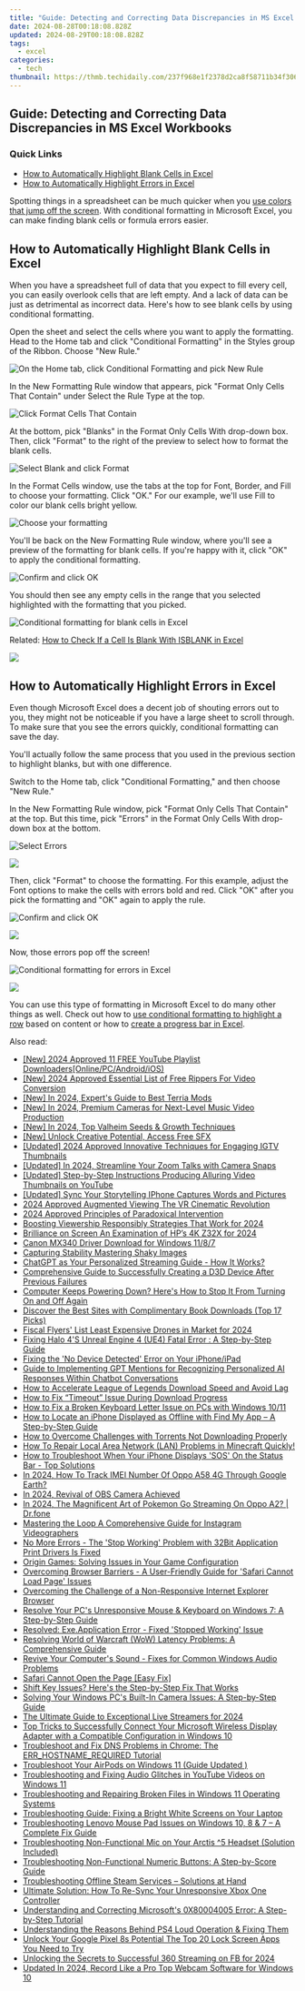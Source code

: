 ```yaml
---
title: "Guide: Detecting and Correcting Data Discrepancies in MS Excel Workbooks"
date: 2024-08-28T00:18:08.828Z
updated: 2024-08-29T00:18:08.828Z
tags:
  - excel
categories:
  - tech
thumbnail: https://thmb.techidaily.com/237f968e1f2378d2ca8f58711b34f30634497fa9b29838c074677a1e86056393.jpg
---
```


## Guide: Detecting and Correcting Data Discrepancies in MS Excel Workbooks

### Quick Links

* [How to Automatically Highlight Blank Cells in Excel](https://extra-resources.techidaily.com/iphone-exposed-the-art-of-prolonged-photography/)
* [How to Automatically Highlight Errors in Excel](https://remote-screen-capture.techidaily.com/new-pros-and-cons-ios-screen-recorder-apps/)

 Spotting things in a spreadsheet can be much quicker when you [use colors that jump off the screen](https://desktop-recording.techidaily.com/in-2024-essential-videography-the-leading-screen-recorder-apps/). With conditional formatting in Microsoft Excel, you can make finding blank cells or formula errors easier.

##  How to Automatically Highlight Blank Cells in Excel

 When you have a spreadsheet full of data that you expect to fill every cell, you can easily overlook cells that are left empty. And a lack of data can be just as detrimental as incorrect data. Here's how to see blank cells by using conditional formatting.

 Open the sheet and select the cells where you want to apply the formatting. Head to the Home tab and click "Conditional Formatting" in the Styles group of the Ribbon. Choose "New Rule."

![On the Home tab, click Conditional Formatting and pick New Rule](https://static1.howtogeekimages.com/wordpress/wp-content/uploads/2021/06/HomeConditionalFormattingNewRule-Excel.png) 

 In the New Formatting Rule window that appears, pick "Format Only Cells That Contain" under Select the Rule Type at the top.

![Click Format Cells That Contain](https://static1.howtogeekimages.com/wordpress/wp-content/uploads/2021/06/FormatCellsContain-Excel.png) 

 At the bottom, pick "Blanks" in the Format Only Cells With drop-down box. Then, click "Format" to the right of the preview to select how to format the blank cells.

![Select Blank and click Format](https://static1.howtogeekimages.com/wordpress/wp-content/uploads/2021/06/FormatCellsContainBlanks-Excel.png) 

 In the Format Cells window, use the tabs at the top for Font, Border, and Fill to choose your formatting. Click "OK." For our example, we'll use Fill to color our blank cells bright yellow.

![Choose your formatting](https://static1.howtogeekimages.com/wordpress/wp-content/uploads/2021/06/FormatCellsContainBlanksFill-Excel.png) 

 You'll be back on the New Formatting Rule window, where you'll see a preview of the formatting for blank cells. If you're happy with it, click "OK" to apply the conditional formatting.

![Confirm and click OK](https://static1.howtogeekimages.com/wordpress/wp-content/uploads/2021/06/FormatCellsContainBlanksFillApply-Excel.png) 

 You should then see any empty cells in the range that you selected highlighted with the formatting that you picked.

![Conditional formatting for blank cells in Excel](https://static1.howtogeekimages.com/wordpress/wp-content/uploads/2021/06/ConditionalFormattingBlankYellow-Excel.png) 

Related: [How to Check If a Cell Is Blank With ISBLANK in Excel](https://tech-savvy.techidaily.com/1723808302722-effortless-guide-setting-up-your-ps4-remote-play-on-android-devices-in-just-three-simple-steps/) 

<!-- affiliate ads begin -->
<a href="https://secure.2checkout.com/order/checkout.php?PRODS=3546200&QTY=1&AFFILIATE=108875&CART=1"><img src="http://www.binteko.com/sites/default/files/banner01_468x60a.gif" border="0"></a>
<!-- affiliate ads end -->
##  How to Automatically Highlight Errors in Excel

 Even though Microsoft Excel does a decent job of shouting errors out to you, they might not be noticeable if you have a large sheet to scroll through. To make sure that you see the errors quickly, conditional formatting can save the day.

 You'll actually follow the same process that you used in the previous section to highlight blanks, but with one difference.

 Switch to the Home tab, click "Conditional Formatting," and then choose "New Rule."

 In the New Formatting Rule window, pick "Format Only Cells That Contain" at the top. But this time, pick "Errors" in the Format Only Cells With drop-down box at the bottom.

![Select Errors](https://static1.howtogeekimages.com/wordpress/wp-content/uploads/2021/06/FormatCellsContainErrors-Excel.png) 

<!-- affiliate ads begin -->
<a href="https://shop.systoolsgroup.com/affiliate.php?ACCOUNT=SYSTOOBY&AFFILIATE=108875&PATH=https%3A%2F%2Fwww.systoolsgroup.com%3FAFFILIATE%3D108875%26RESOURCE%3DSysTools%2BOST%2BRecovery"><img src="https://www.systoolsgroup.com/box/ost-recovery.png" border="0"></a>
<!-- affiliate ads end -->
 Then, click "Format" to choose the formatting. For this example, adjust the Font options to make the cells with errors bold and red. Click "OK" after you pick the formatting and "OK" again to apply the rule.

![Confirm and click OK](https://static1.howtogeekimages.com/wordpress/wp-content/uploads/2021/06/FormatCellsContainErrorsFontApply-Excel.png) 

<!-- affiliate ads begin -->
<a href="https://shop.manycam.com/order/checkout.php?PRODS=17728032&QTY=1&AFFILIATE=108875&CART=1"><img src="https://secure.avangate.com/images/merchant/8230bea7d54bcdf99cdfe85cb07313d5/mcaffbanner920x120.png" border="0"></a>
<!-- affiliate ads end -->
 Now, those errors pop off the screen!

![Conditional formatting for errors in Excel](https://static1.howtogeekimages.com/wordpress/wp-content/uploads/2021/06/ConditionalFormattingErrorRed-Excel.png) 

<!-- affiliate ads begin -->
<a href="https://shop.systoolsgroup.com/affiliate.php?ACCOUNT=SYSTOOBY&AFFILIATE=108875&PATH=https%3A%2F%2Fwww.systoolsgroup.com%3FAFFILIATE%3D108875%26RESOURCE%3DSysTools%2BGmail%2BBackup"><img src="https://www.systoolsgroup.com/box/gmail-backup.png" border="0"></a>
<!-- affiliate ads end -->
 You can use this type of formatting in Microsoft Excel to do many other things as well. Check out how to [use conditional formatting to highlight a row](https://facebook-video-share.techidaily.com/updated-in-depth-asmr-video-insights/) based on content or how to [create a progress bar in Excel](https://instagram-clips.techidaily.com/updated-the-ultimate-guide-to-saving-instagrams-trending-videos/).

<ins class="adsbygoogle"
     style="display:block"
     data-ad-format="autorelaxed"
     data-ad-client="ca-pub-7571918770474297"
     data-ad-slot="1223367746"></ins>



<ins class="adsbygoogle"
     style="display:block"
     data-ad-client="ca-pub-7571918770474297"
     data-ad-slot="8358498916"
     data-ad-format="auto"
     data-full-width-responsive="true"></ins>

<span class="atpl-alsoreadstyle">Also read:</span>
<div><ul>
<li><a href="https://eaxpv-info.techidaily.com/new-2024-approved-11-free-youtube-playlist-downloadersonlinepcandroidios/"><u>[New] 2024 Approved  11 FREE YouTube Playlist Downloaders[Online/PC/Android/iOS)</u></a></li>
<li><a href="https://facebook-record-videos.techidaily.com/new-2024-approved-essential-list-of-free-rippers-for-video-conversion/"><u>[New] 2024 Approved  Essential List of Free Rippers For Video Conversion</u></a></li>
<li><a href="https://visual-screen-recording.techidaily.com/new-in-2024-experts-guide-to-best-terria-mods/"><u>[New] In 2024, Expert's Guide to Best Terria Mods</u></a></li>
<li><a href="https://fox-http.techidaily.com/new-in-2024-premium-cameras-for-next-level-music-video-production/"><u>[New] In 2024, Premium Cameras for Next-Level Music Video Production</u></a></li>
<li><a href="https://screen-capture.techidaily.com/new-in-2024-top-valheim-seeds-and-growth-techniques/"><u>[New] In 2024, Top Valheim Seeds & Growth Techniques</u></a></li>
<li><a href="https://facebook-video-share.techidaily.com/new-unlock-creative-potential-access-free-sfx/"><u>[New] Unlock Creative Potential, Access Free SFX</u></a></li>
<li><a href="https://instagram-video-files.techidaily.com/updated-2024-approved-innovative-techniques-for-engaging-igtv-thumbnails/"><u>[Updated] 2024 Approved  Innovative Techniques for Engaging IGTV Thumbnails</u></a></li>
<li><a href="https://on-screen-recording.techidaily.com/updated-in-2024-streamline-your-zoom-talks-with-camera-snaps/"><u>[Updated] In 2024, Streamline Your Zoom Talks with Camera Snaps</u></a></li>
<li><a href="https://facebook-record-videos.techidaily.com/updated-step-by-step-instructions-producing-alluring-video-thumbnails-on-youtube/"><u>[Updated] Step-by-Step Instructions  Producing Alluring Video Thumbnails on YouTube</u></a></li>
<li><a href="https://some-approaches.techidaily.com/updated-sync-your-storytelling-iphone-captures-words-and-pictures/"><u>[Updated] Sync Your Storytelling  IPhone Captures Words and Pictures</u></a></li>
<li><a href="https://extra-lessons.techidaily.com/2024-approved-augmented-viewing-the-vr-cinematic-revolution/"><u>2024 Approved  Augmented Viewing  The VR Cinematic Revolution</u></a></li>
<li><a href="https://extra-guidance.techidaily.com/2024-approved-principles-of-paradoxical-intervention/"><u>2024 Approved  Principles of Paradoxical Intervention</u></a></li>
<li><a href="https://youtube-docs.techidaily.com/ing-viewership-responsibly-strategies-that-work-for-2024/"><u>Boosting Viewership Responsibly  Strategies That Work for 2024</u></a></li>
<li><a href="https://fox-links.techidaily.com/brilliance-on-screen-an-examination-of-hps-4k-z32x-for-2024/"><u>Brilliance on Screen  An Examination of HP’s 4K Z32X for 2024</u></a></li>
<li><a href="https://hardware-help.techidaily.com/canon-mx340-driver-download-for-windows-1187/"><u>Canon MX340 Driver Download for Windows 11/8/7</u></a></li>
<li><a href="https://extra-tips.techidaily.com/capturing-stability-mastering-shaky-images/"><u>Capturing Stability  Mastering Shaky Images</u></a></li>
<li><a href="https://tech-hub.techidaily.com/chatgpt-as-your-personalized-streaming-guide-how-it-works/"><u>ChatGPT as Your Personalized Streaming Guide - How It Works?</u></a></li>
<li><a href="https://win-howtos.techidaily.com/comprehensive-guide-to-successfully-creating-a-d3d-device-after-previous-failures/"><u>Comprehensive Guide to Successfully Creating a D3D Device After Previous Failures</u></a></li>
<li><a href="https://win-howtos.techidaily.com/1723211398342-computer-keeps-powering-down-heres-how-to-stop-it-from-turning-on-and-off-again/"><u>Computer Keeps Powering Down? Here's How to Stop It From Turning On and Off Again</u></a></li>
<li><a href="https://tech-recovery.techidaily.com/discover-the-best-sites-with-complimentary-book-downloads-top-17-picks/"><u>Discover the Best Sites with Complimentary Book Downloads (Top 17 Picks)</u></a></li>
<li><a href="https://some-knowledge.techidaily.com/fiscal-flyers-list-least-expensive-drones-in-market-for-2024/"><u>Fiscal Flyers' List  Least Expensive Drones in Market for 2024</u></a></li>
<li><a href="https://win-howtos.techidaily.com/fixing-halo-4s-unreal-engine-4-ue4-fatal-error-a-step-by-step-guide/"><u>Fixing Halo 4'S Unreal Engine 4 (UE4) Fatal Error : A Step-by-Step Guide</u></a></li>
<li><a href="https://win-howtos.techidaily.com/fixing-the-no-device-detected-error-on-your-iphoneipad/"><u>Fixing the 'No Device Detected' Error on Your iPhone/iPad</u></a></li>
<li><a href="https://tech-revival.techidaily.com/guide-to-implementing-gpt-mentions-for-recognizing-personalized-ai-responses-within-chatbot-conversations/"><u>Guide to Implementing GPT Mentions for Recognizing Personalized AI Responses Within Chatbot Conversations</u></a></li>
<li><a href="https://win-howtos.techidaily.com/how-to-accelerate-league-of-legends-download-speed-and-avoid-lag/"><u>How to Accelerate League of Legends Download Speed and Avoid Lag</u></a></li>
<li><a href="https://win-howtos.techidaily.com/how-to-fix-timeout-issue-during-download-progress/"><u>How to Fix “Timeout” Issue During Download Progress</u></a></li>
<li><a href="https://win-howtos.techidaily.com/how-to-fix-a-broken-keyboard-letter-issue-on-pcs-with-windows-1011/"><u>How to Fix a Broken Keyboard Letter Issue on PCs with Windows 10/11</u></a></li>
<li><a href="https://fox-that.techidaily.com/how-to-locate-an-iphone-displayed-as-offline-with-find-my-app-a-step-by-step-guide/"><u>How to Locate an iPhone Displayed as Offline with Find My App – A Step-by-Step Guide</u></a></li>
<li><a href="https://win-howtos.techidaily.com/how-to-overcome-challenges-with-torrents-not-downloading-properly/"><u>How to Overcome Challenges with Torrents Not Downloading Properly</u></a></li>
<li><a href="https://win-howtos.techidaily.com/how-to-repair-local-area-network-lan-problems-in-minecraft-quickly/"><u>How To Repair Local Area Network (LAN) Problems in Minecraft Quickly!</u></a></li>
<li><a href="https://fox-that.techidaily.com/how-to-troubleshoot-when-your-iphone-displays-sos-on-the-status-bar-top-solutions/"><u>How to Troubleshoot When Your iPhone Displays 'SOS' On the Status Bar - Top Solutions</u></a></li>
<li><a href="https://easy-unlock-android.techidaily.com/in-2024-how-to-track-imei-number-of-oppo-a58-4g-through-google-earth-by-drfone-android/"><u>In 2024, How To Track IMEI Number Of Oppo A58 4G Through Google Earth?</u></a></li>
<li><a href="https://remote-screen-capture.techidaily.com/in-2024-revival-of-obs-camera-achieved/"><u>In 2024, Revival of OBS Camera Achieved</u></a></li>
<li><a href="https://android-pokemon-go.techidaily.com/in-2024-the-magnificent-art-of-pokemon-go-streaming-on-oppo-a2-drfone-by-drfone-virtual-android/"><u>In 2024, The Magnificent Art of Pokemon Go Streaming On Oppo A2? | Dr.fone</u></a></li>
<li><a href="https://instagram-videos.techidaily.com/mastering-the-loop-a-comprehensive-guide-for-instagram-videographers/"><u>Mastering the Loop  A Comprehensive Guide for Instagram Videographers</u></a></li>
<li><a href="https://win-howtos.techidaily.com/no-more-errors-the-stop-working-problem-with-32bit-application-print-drivers-is-fixed/"><u>No More Errors - The 'Stop Working' Problem with 32Bit Application Print Drivers Is Fixed</u></a></li>
<li><a href="https://win-howtos.techidaily.com/origin-games-solving-issues-in-your-game-configuration/"><u>Origin Games: Solving Issues in Your Game Configuration</u></a></li>
<li><a href="https://win-howtos.techidaily.com/overcoming-browser-barriers-a-user-friendly-guide-for-safari-cannot-load-page-issues/"><u>Overcoming Browser Barriers - A User-Friendly Guide for 'Safari Cannot Load Page' Issues</u></a></li>
<li><a href="https://win-howtos.techidaily.com/overcoming-the-challenge-of-a-non-responsive-internet-explorer-browser/"><u>Overcoming the Challenge of a Non-Responsive Internet Explorer Browser</u></a></li>
<li><a href="https://win-howtos.techidaily.com/resolve-your-pcs-unresponsive-mouse-and-keyboard-on-windows-7-a-step-by-step-guide/"><u>Resolve Your PC's Unresponsive Mouse & Keyboard on Windows 7: A Step-by-Step Guide</u></a></li>
<li><a href="https://win-howtos.techidaily.com/resolved-exeapplication-error-fixed-stopped-working-issue/"><u>Resolved: Exe.Application Error - Fixed 'Stopped Working' Issue</u></a></li>
<li><a href="https://win-howtos.techidaily.com/resolving-world-of-warcraft-wow-latency-problems-a-comprehensive-guide/"><u>Resolving World of Warcraft (WoW) Latency Problems: A Comprehensive Guide</u></a></li>
<li><a href="https://win-howtos.techidaily.com/revive-your-computers-sound-fixes-for-common-windows-audio-problems/"><u>Revive Your Computer's Sound - Fixes for Common Windows Audio Problems</u></a></li>
<li><a href="https://win-howtos.techidaily.com/safari-cannot-open-the-page-easy-fix/"><u>Safari Cannot Open the Page [Easy Fix]</u></a></li>
<li><a href="https://win-howtos.techidaily.com/1723206319956-shift-key-issues-heres-the-step-by-step-fix-that-works/"><u>Shift Key Issues? Here's the Step-by-Step Fix That Works</u></a></li>
<li><a href="https://win-howtos.techidaily.com/solving-your-windows-pcs-built-in-camera-issues-a-step-by-step-guide/"><u>Solving Your Windows PC's Built-In Camera Issues: A Step-by-Step Guide</u></a></li>
<li><a href="https://some-approaches.techidaily.com/the-ultimate-guide-to-exceptional-live-streamers-for-2024/"><u>The Ultimate Guide to Exceptional Live Streamers for 2024</u></a></li>
<li><a href="https://win-howtos.techidaily.com/top-tricks-to-successfully-connect-your-microsoft-wireless-display-adapter-with-a-compatible-configuration-in-windows-10/"><u>Top Tricks to Successfully Connect Your Microsoft Wireless Display Adapter with a Compatible Configuration in Windows 10</u></a></li>
<li><a href="https://win-howtos.techidaily.com/troubleshoot-and-fix-dns-problems-in-chrome-the-errhostnamerequired-tutorial/"><u>Troubleshoot and Fix DNS Problems in Chrome: The ERR_HOSTNAME_REQUIRED Tutorial</u></a></li>
<li><a href="https://win-howtos.techidaily.com/troubleshoot-your-airpods-on-windows-11-guide-updated/"><u>Troubleshoot Your AirPods on Windows 11 (Guide Updated )</u></a></li>
<li><a href="https://win-howtos.techidaily.com/troubleshooting-and-fixing-audio-glitches-in-youtube-videos-on-windows-11/"><u>Troubleshooting and Fixing Audio Glitches in YouTube Videos on Windows 11</u></a></li>
<li><a href="https://win-howtos.techidaily.com/troubleshooting-and-repairing-broken-files-in-windows-11-operating-systems/"><u>Troubleshooting and Repairing Broken Files in Windows 11 Operating Systems</u></a></li>
<li><a href="https://win-howtos.techidaily.com/troubleshooting-guide-fixing-a-bright-white-screens-on-your-laptop/"><u>Troubleshooting Guide: Fixing a Bright White Screens on Your Laptop</u></a></li>
<li><a href="https://win-howtos.techidaily.com/troubleshooting-lenovo-mouse-pad-issues-on-windows-10-8-and-7-a-complete-fix-guide/"><u>Troubleshooting Lenovo Mouse Pad Issues on Windows 10, 8 & 7 – A Complete Fix Guide</u></a></li>
<li><a href="https://win-howtos.techidaily.com/troubleshooting-non-functional-mic-on-your-arctis-5-headset-solution-included/"><u>Troubleshooting Non-Functional Mic on Your Arctis ^5 Headset (Solution Included)</u></a></li>
<li><a href="https://win-howtos.techidaily.com/troubleshooting-non-functional-numeric-buttons-a-step-by-score-guide/"><u>Troubleshooting Non-Functional Numeric Buttons: A Step-by-Score Guide</u></a></li>
<li><a href="https://win-howtos.techidaily.com/1723209472926-troubleshooting-offline-steam-services-solutions-at-hand/"><u>Troubleshooting Offline Steam Services – Solutions at Hand</u></a></li>
<li><a href="https://win-howtos.techidaily.com/ultimate-solution-how-to-re-sync-your-unresponsive-xbox-one-controller/"><u>Ultimate Solution: How To Re-Sync Your Unresponsive Xbox One Controller</u></a></li>
<li><a href="https://win-howtos.techidaily.com/understanding-and-correcting-microsofts-0x80004005-error-a-step-by-step-tutorial/"><u>Understanding and Correcting Microsoft's 0X80004005 Error: A Step-by-Step Tutorial</u></a></li>
<li><a href="https://win-howtos.techidaily.com/understanding-the-reasons-behind-ps4-loud-operation-and-fixing-them/"><u>Understanding the Reasons Behind PS4 Loud Operation & Fixing Them</u></a></li>
<li><a href="https://unlock-android.techidaily.com/unlock-your-google-pixel-8s-potential-the-top-20-lock-screen-apps-you-need-to-try-by-drfone-android/"><u>Unlock Your Google Pixel 8s Potential The Top 20 Lock Screen Apps You Need to Try</u></a></li>
<li><a href="https://facebook-video-content.techidaily.com/unlocking-the-secrets-to-successful-360-streaming-on-fb-for-2024/"><u>Unlocking the Secrets to Successful 360 Streaming on FB for 2024</u></a></li>
<li><a href="https://ai-video-apps.techidaily.com/updated-in-2024-record-like-a-pro-top-webcam-software-for-windows-10/"><u>Updated In 2024, Record Like a Pro Top Webcam Software for Windows 10</u></a></li>
</ul></div>
